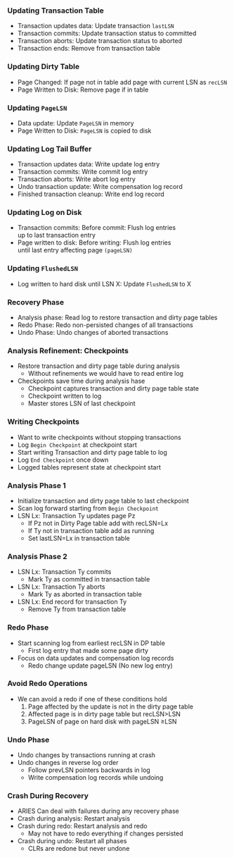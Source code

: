 ### Updating Transaction Table
- Transaction updates data: Update transaction `lastLSN` 
- Transaction commits: Update transaction status to committed  
- Transaction aborts: Update transaction status to aborted  
- Transaction ends: Remove from transaction table
### Updating Dirty Table
- Page Changed: If page not in table add page with current LSN as `recLSN`  
- Page Written to Disk: Remove page if in table
### Updating `PageLSN`
- Data update: Update `PageLSN` in memory  
- Page Written to Disk: `PageLSN` is copied to disk
### Updating Log Tail Buffer
- Transaction updates data: Write update log entry
- Transaction commits: Write commit log entry
- Transaction aborts: Write abort log entry
- Undo transaction update: Write compensation log record
- Finished transaction cleanup: Write end log record
### Updating Log on Disk
- Transaction commits: Before commit: Flush log entries  
up to last transaction entry  
- Page written to disk: Before writing: Flush log entries  
until last entry affecting page `(pageLSN)`
### Updating `FlushedLSN`
- Log written to hard disk until LSN X: Update `FlushedLSN` to X
### Recovery Phase
- Analysis phase: Read log to restore transaction and dirty page tables
- Redo Phase: Redo non-persisted changes of all transactions
- Undo Phase: Undo changes of aborted transactions
### Analysis Refinement: Checkpoints
- Restore transaction and dirty page table during analysis
	- Without refinements we would have to read entire log
- Checkpoints save time during analysis hase
	- Checkpoint captures transaction and dirty page table state
	- Checkpoint written to log
	- Master stores LSN of last checkpoint
### Writing Checkpoints
- Want to write checkpoints without stopping transactions
- Log `Begin Checkpoint` at checkpoint start
- Start writing Transaction and dirty page table to log
- Log `End Checkpoint` once down
- Logged tables represent state at checkpoint start
### Analysis Phase 1
- Initialize transaction and dirty page table to last checkpoint
- Scan log forward starting from `Begin Checkpoint`
- LSN Lx: Transaction Ty updates page Pz
	- If Pz not in Dirty Page table add with recLSN=Lx
	- If Ty not in transaction table add as running
	- Set lastLSN=Lx in transaction table
### Analysis Phase 2
- LSN Lx: Transaction Ty commits
	- Mark Ty as committed in transaction table
- LSN Lx: Transaction Ty aborts
	- Mark Ty as aborted in transaction table
- LSN Lx: End record for transaction Ty
	- Remove Ty from transaction table
### Redo Phase
- Start scanning log from earliest recLSN in DP table
	- First log entry that made some page dirty
- Focus on data updates and compensation log records
	- Redo change update pageLSN (No new log entry)
### Avoid Redo Operations
- We can avoid a redo if one of these conditions hold
	1. Page affected by the update is not in the dirty page table
	2. Affected page is in dirty page table but recLSN>LSN
	3. PageLSN of page on hard disk with pageLSN $\geq$LSN
### Undo Phase
- Undo changes by transactions running at crash
- Undo changes in reverse log order
	- Follow prevLSN pointers backwards in log
	- Write compensation log records while undoing
### Crash During Recovery
- ARIES Can deal with failures during any recovery phase
- Crash during analysis: Restart analysis
- Crash during redo: Restart analysis and redo
	- May not have to redo everything if changes persisted
- Crash during undo: Restart all phases
	- CLRs are redone but never undone